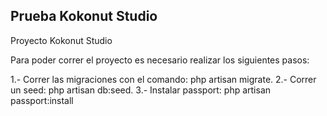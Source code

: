 

## Prueba Kokonut Studio

Proyecto Kokonut Studio

Para poder correr el proyecto es necesario realizar los siguientes pasos:

1.- Correr las migraciones con el comando: php artisan migrate.
2.- Correr un seed: php artisan db:seed.
3.- Instalar passport: php artisan passport:install

